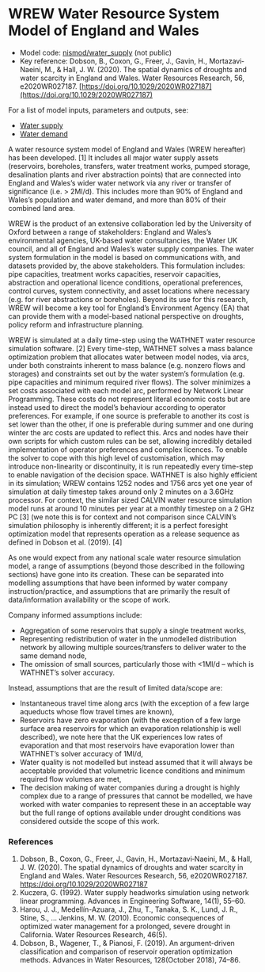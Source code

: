 # WREW Water Resource System Model of England and Wales

- Model code: [nismod/water_supply](https://github.com/nismod/water_supply) (not public)
- Key reference: Dobson, B., Coxon, G., Freer, J., Gavin, H., Mortazavi‐Naeini,
  M., & Hall, J. W. (2020). The spatial dynamics of droughts and water scarcity
  in England and Wales. Water Resources Research, 56, e2020WR027187.
  [https://doi.org/10.1029/2020WR027187](https://doi.org/10.1029/2020WR027187)

For a list of model inputs, parameters and outputs, see:
- [Water supply](./water_supply_details.md)
- [Water demand](./water_demand_details.md)

A water resource system model of England and Wales (WREW hereafter) has been
developed. [1] It includes all major water supply assets (reservoirs, boreholes,
transfers, water treatment works, pumped storage, desalination plants and river
abstraction points) that are connected into England and Wales’s wider water
network via any river or transfer of significance (i.e. > 2Ml/d). This includes
more than 90% of England and Wales’s population and water demand, and more than
80% of their combined land area.

WREW is the product of an extensive collaboration led by the University of Oxford
between a range of stakeholders: England and Wales’s environmental agencies,
UK-based water consultancies, the Water UK council, and all of England and
Wales’s water supply companies. The water system formulation in the model is
based on communications with, and datasets provided by, the above stakeholders.
This formulation includes: pipe capacities, treatment works capacities,
reservoir capacities, abstraction and operational licence conditions,
operational preferences, control curves, system connectivity, and asset
locations where necessary (e.g. for river abstractions or boreholes). Beyond its
use for this research, WREW will become a key tool for England’s Environment
Agency (EA) that can provide them with a model-based national perspective on
droughts, policy reform and infrastructure planning.

WREW is simulated at a daily time-step using the WATHNET water resource
simulation software. [2] Every time-step, WATHNET solves a mass balance
optimization problem that allocates water between model nodes, via arcs, under
both constraints inherent to mass balance (e.g. nonzero flows and storages) and
constraints set out by the water system’s formulation (e.g. pipe capacities and
minimum required river flows). The solver minimizes a set costs associated with
each model arc, performed by Network Linear Programming. These costs do not
represent literal economic costs but are instead used to direct the model’s
behaviour according to operator preferences. For example, if one source is
preferable to another its cost is set lower than the other, if one is preferable
during summer and one during winter the arc costs are updated to reflect this.
Arcs and nodes have their own scripts for which custom rules can be set,
allowing incredibly detailed implementation of operator preferences and complex
licences. To enable the solver to cope with this high level of customisation,
which may introduce non-linearity or discontinuity, it is run repeatedly every
time-step to enable navigation of the decision space. WATHNET is also highly
efficient in its simulation; WREW contains 1252 nodes and 1756 arcs yet one year
of simulation at daily timestep takes around only 2 minutes on a 3.6GHz
processor. For context, the similar sized CALVIN water resource simulation model
runs at around 10 minutes per year at a monthly timestep on a 2 GHz PC [3] (we
note this is for context and not comparison since CALVIN’s simulation philosophy
is inherently different; it is a perfect foresight optimization model that
represents operation as a release sequence as defined in Dobson et al. (2019).
[4]

As one would expect from any national scale water resource simulation model, a
range of assumptions (beyond those described in the following sections) have
gone into its creation. These can be separated into modelling assumptions that
have been informed by water company instruction/practice, and assumptions that
are primarily the result of data/information availability or the scope of work.

Company informed assumptions include:

- Aggregation of some reservoirs that supply a single treatment works,
- Representing redistribution of water in the unmodelled distribution network by
  allowing multiple sources/transfers to deliver water to the same demand node,
- The omission of small sources, particularly those with <1Ml/d – which is
  WATHNET’s solver accuracy.

Instead, assumptions that are the result of limited data/scope are:

- Instantaneous travel time along arcs (with the exception of a few large
  aqueducts whose flow travel times are known),
- Reservoirs have zero evaporation (with the exception of a few large surface
  area reservoirs for which an evaporation relationship is well described), we
  note here that the UK experiences low rates of evaporation and that most
  reservoirs have evaporation lower than WATHNET’s solver accuracy of 1Ml/d,
- Water quality is not modelled but instead assumed that it will always be
  acceptable provided that volumetric licence conditions and minimum required
  flow volumes are met,
- The decision making of water companies during a drought is highly complex due
  to a range of pressures that cannot be modelled, we have worked with water
  companies to represent these in an acceptable way but the full range of
  options available under drought conditions was considered outside the scope of
  this work.

### References

1. Dobson, B., Coxon, G., Freer, J., Gavin, H., Mortazavi‐Naeini, M., & Hall, J.
   W. (2020). The spatial dynamics of droughts and water scarcity in England and
   Wales. Water Resources Research, 56, e2020WR027187.
   https://doi.org/10.1029/2020WR027187
2. Kuczera, G. (1992). Water supply headworks simulation using network linear
   programming. Advances in Engineering Software, 14(1), 55–60.
3. Harou, J. J., Medellín-Azuara, J., Zhu, T., Tanaka, S. K., Lund, J. R.,
   Stine, S., ... Jenkins, M. W. (2010). Economic consequences of optimized
   water management for a prolonged, severe drought in California. Water
   Resources Research, 46(5).
4. Dobson, B., Wagener, T., & Pianosi, F. (2019). An argument-driven
   classification and comparison of reservoir operation optimization methods.
   Advances in Water Resources, 128(October 2018), 74–86.
